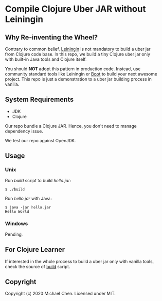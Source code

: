 # Compile Clojure Uber JAR without Leiningin

## Why Re-inventing the Wheel?

Contrary to common belief, [Leiningin](https://leiningen.org/) is not mandatory to build a uber jar from Clojure code base. In this repo, we build a tiny Clojure uber jar only with built-in Java tools and Clojure itself.

You should **NOT** adopt this pattern in production code. Instead, use community standard tools like Leiningin or [Boot](https://boot-clj.com/) to build your next awesome project. This repo is just a demonstration to a uber jar building process in vanilla.

## System Requirements

* JDK
* Clojure

Our repo bundle a Clojure JAR. Hence, you don't need to manage dependency issue.

We test our repo against OpenJDK.

## Usage

### Unix

Run *build* script to build *hello.jar*:

```
$ ./build
```

Run *hello.jar* with Java:

```
$ java -jar hello.jar
Hello World
```

### Windows

Pending.

## For Clojure Learner

If interested in the whole process to build a uber jar only with vanilla tools, check the source of [build](/build/) script.

## Copyright

Copyright (c) 2020 Michael Chen. Licensed under MIT.
